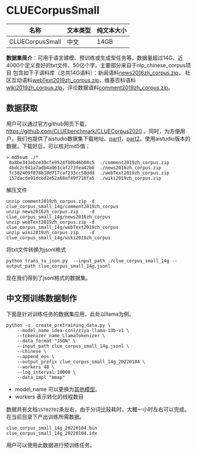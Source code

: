 # CLUECorpusSmall

| 名称 | 文本类型 | 纯文本大小 |
|-|-|-|
| CLUECorpusSmall| 中文 | 14GB |

**数据集简介**：可用于语言建模、预训练或生成型任务等，数据量超过14G，近4000个定义良好的txt文件、50亿个字。主要部分来自于nlp_chinese_corpus项目
包含如下子语料库（总共14G语料）：新闻语料[news2016zh_corpus.zip](https://bj.bcebos.com/v1/ai-studio-online/6bac09db4e6d4857b6d680d34447457490cb2dbdd8b8462ea1780a407f38e12b?responseContentDisposition=attachment%3B%20filename%3Dnews2016zh_corpus.zip)， 社区互动语料[webText2019zh_corpus.zip](https://bj.bcebos.com/v1/ai-studio-online/83da03f7b4974871a52348b41c16c7e3b34a26d5ca644f558df8435be4de51c3?responseContentDisposition=attachment%3B%20filename%3DwebText2019zh_corpus.zip)，维基百科语料[wiki2019zh_corpus.zip](https://bj.bcebos.com/v1/ai-studio-online/d7a166408d8b4ffdaf4de9cfca09f6ee1e2340260f26440a92f78134d068b28f?responseContentDisposition=attachment%3B%20filename%3Dwiki2019zh_corpus.zip)，评论数据语料[comment2019zh_corpus.zip](https://bj.bcebos.com/v1/ai-studio-online/b66ddd445735408383c42322850ac4bb82faf9cc611447c2affb925443de7a6d?responseContentDisposition=attachment%3B%20filename%3Dcomment2019zh_corpus.zip)。

## 数据获取

用户可以通过官方github网页下载，https://github.com/CLUEbenchmark/CLUECorpus2020 。同时，为方便用户，我们也提供了aistudio数据集下载地址。[part1](https://aistudio.baidu.com/aistudio/datasetdetail/60598)，[part2](https://aistudio.baidu.com/aistudio/datasetdetail/124357)。使用aistudio版本的数据，下载好后，可以核对md5值：
```shell
> md5sum ./*
 8a8be341ebce39cfe9524fb0b46b08c5  ./comment2019zh_corpus.zip
 4bdc2c941a7adb4a061caf273fea42b8  ./news2016zh_corpus.zip
 fc582409f078b10d717caf233cc58ddd  ./webText2019zh_corpus.zip
 157dacde91dcbd2e52a60af49f710fa5  ./wiki2019zh_corpus.zip
```
解压文件
```shell
unzip comment2019zh_corpus.zip -d  clue_corpus_small_14g/comment2019zh_corpus
unzip news2016zh_corpus.zip    -d  clue_corpus_small_14g/news2016zh_corpus
unzip webText2019zh_corpus.zip -d  clue_corpus_small_14g/webText2019zh_corpus
unzip wiki2019zh_corpus.zip    -d  clue_corpus_small_14g/wiki2019zh_corpus
```
将txt文件转换为jsonl格式
```
python trans_to_json.py  --input_path ./clue_corpus_small_14g --output_path clue_corpus_small_14g.jsonl
```
现在我们得到了jsonl格式的数据集。

## 中文预训练数据制作

下面是针对训练任务的数据集应用，此处以llama为例。

```
python -u  create_pretraining_data.py \
    --model_name idea-ccnl/ziya-llama-13b-v1 \
    --tokenizer_name LlamaTokenizer \
    --data_format "JSON" \
    --input_path clue_corpus_small_14g.jsonl \
    --chinese \
    --append_eos \
    --output_prefix clue_corpus_small_14g_20220104 \
    --workers 48 \
    --log_interval 10000 \
    --data_impl "mmap"
```

- model_name 可以更换为[其他模型](https://github.com/PaddlePaddle/PaddleNLP/blob/develop/llm/llama/README.md)。
- workers 表示转化的线程数目

数据共有文档`15702702`条左右，由于分词比较耗时，大概一小时左右可以完成。在当前目录下产出训练所需数据。
```
clue_corpus_small_14g_20220104.bin
clue_corpus_small_14g_20220104.idx
```
用户可以使用此数据进行预训练任务。
